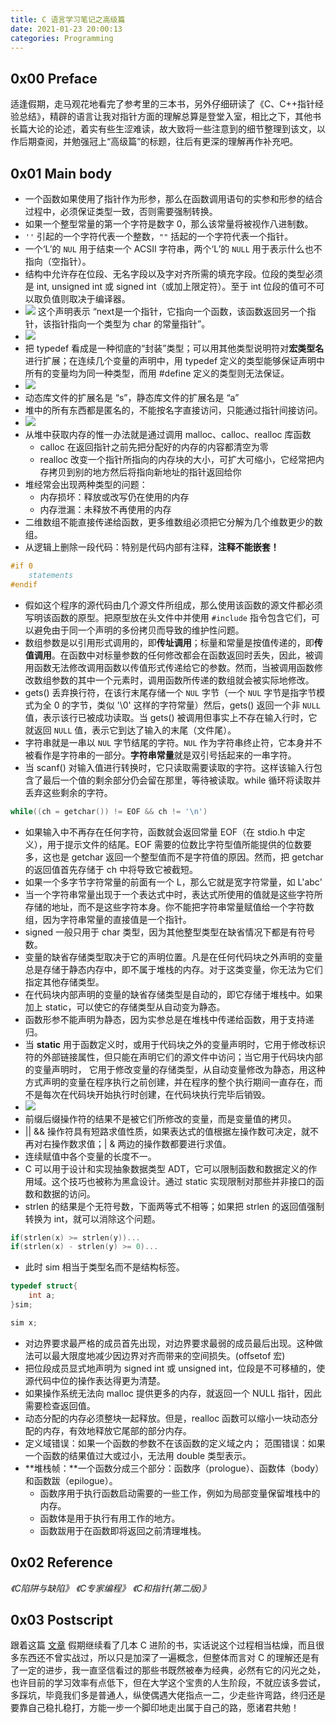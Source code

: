 ```yaml
---
title: C 语言学习笔记之高级篇
date: 2021-01-23 20:00:13
categories: Programming
---
```

## 0x00 Preface
适逢假期，走马观花地看完了参考里的三本书，另外仔细研读了《C、C++指针经验总结》，精辟的语言让我对指针方面的理解总算是登堂入室，相比之下，其他书长篇大论的论述，着实有些生涩难读，故大致将一些注意到的细节整理到该文，以作后期查阅，并勉强冠上“高级篇”的标题，往后有更深的理解再作补充吧。

## 0x01 Main body
- 一个函数如果使用了指针作为形参，那么在函数调用语句的实参和形参的结合过程中，必须保证类型一致，否则需要强制转换。
- 如果一个整型常量的第一个字符是数字 0，那么该常量将被视作八进制数。
- `''` 引起的一个字符代表一个整数，`""` 括起的一个字符代表一个指针。
- 一个‘L’的 `NUL` 用于结束一个 ACSII 字符串，两个‘L’的 `NULL` 用于表示什么也不指向（空指针）。
- 结构中允许存在位段、无名字段以及字对齐所需的填充字段。位段的类型必须是 int, unsigned int 或 signed int（或加上限定符）。至于 int 位段的值可不可以取负值则取决于编译器。
- ![](/images/C_declare_priority.png)
这个声明表示 “next是一个指针，它指向一个函数，该函数返回另一个指针，该指针指向一个类型为 char 的常量指针”。
- ![](/images/C_declare_priority2.png)
- 把 typedef 看成是一种彻底的“封装”类型；可以用其他类型说明符对**宏类型名**进行扩展；在连续几个变量的声明中，用 typedef 定义的类型能够保证声明中所有的变量均为同一种类型，而用 #define 定义的类型则无法保证。
- ![](/images/typedef.png)
- 动态库文件的扩展名是 “s”，静态库文件的扩展名是 “a”
- 堆中的所有东西都是匿名的，不能按名字直接访问，只能通过指针间接访问。
- ![](/images/heap_location.png)
- 从堆中获取内存的惟一办法就是通过调用 malloc、calloc、realloc 库函数
  - calloc 在返回指针之前先把分配好的内存的内容都清空为零
  - realloc 改变一个指针所指向的内存块的大小，可扩大可缩小，它经常把内存拷贝到别的地方然后将指向新地址的指针返回给你
- 堆经常会出现两种类型的问题：
  - 内存损坏：释放或改写仍在使用的内存
  - 内存泄漏：未释放不再使用的内存
- 二维数组不能直接传递给函数，更多维数组必须把它分解为几个维数更少的数组。
- 从逻辑上删除一段代码：特别是代码内部有注释，**注释不能嵌套！**
```C
#if 0
	statements
#endif
```
- 假如这个程序的源代码由几个源文件所组成，那么使用该函数的源文件都必须写明该函数的原型。把原型放在头文件中并使用 `#include` 指令包含它们，可以避免由于同一个声明的多份拷贝而导致的维护性问题。
- 数组参数是以引用形式调用的，即**传址调用**；标量和常量是按值传递的，即**传值调用**。在函数中对标量参数的任何修改都会在函数返回时丢失，因此，被调用函数无法修改调用函数以传值形式传递给它的参数。然而，当被调用函数修改数组参数的其中一个元素时，调用函数所传递的数组就会被实际地修改。
- gets() 丢弃换行符，在该行末尾存储一个 `NUL` 字节（一个 `NUL` 字节是指字节模式为全 0 的字节，类似 '\0' 这样的字符常量）然后，gets() 返回一个非 `NULL` 值，表示该行已被成功读取。当 gets() 被调用但事实上不存在输入行时，它就返回 `NULL` 值，表示它到达了输入的末尾（文件尾）。
- 字符串就是一串以 `NUL` 字节结尾的字符。`NUL` 作为字符串终止符，它本身并不被看作是字符串的一部分。**字符串常量**就是双引号括起来的一串字符。
- 当 scanf() 对输入值进行转换时，它只读取需要读取的字符。这样该输入行包含了最后一个值的剩余部分仍会留在那里，等待被读取。while 循环将读取并丢弃这些剩余的字符。
```C
while((ch = getchar()) != EOF && ch != '\n')
```
- 如果输入中不再存在任何字符，函数就会返回常量 EOF（在 stdio.h 中定义），用于提示文件的结尾。EOF 需要的位数比字符型值所能提供的位数要多，这也是 getchar 返回一个整型值而不是字符值的原因。然而，把 getchar 的返回值首先存储于 ch 中将导致它被截短。
- 如果一个多字节字符常量的前面有一个 L，那么它就是宽字符常量，如 L'abc'
- 当一个字符串常量出现于一个表达式中时，表达式所使用的值就是这些字符所存储的地址，而不是这些字符本身。你不能把字符串常量赋值给一个字符数组，因为字符串常量的直接值是一个指针。
- signed 一般只用于 char 类型，因为其他整型类型在缺省情况下都是有符号数。
- 变量的缺省存储类型取决于它的声明位置。凡是在任何代码块之外声明的变量总是存储于静态内存中，即不属于堆栈的内存。对于这类变量，你无法为它们指定其他存储类型。
- 在代码块内部声明的变量的缺省存储类型是自动的，即它存储于堆栈中。如果加上 static，可以使它的存储类型从自动变为静态。
- 函数形参不能声明为静态，因为实参总是在堆栈中传递给函数，用于支持递归。
- 当 **static** 用于函数定义时，或用于代码块之外的变量声明时，它用于修改标识符的外部链接属性，但只能在声明它们的源文件中访问；当它用于代码块内部的变量声明时， 它用于修改变量的存储类型，从自动变量修改为静态，用这种方式声明的变量在程序执行之前创建，并在程序的整个执行期间一直存在，而不是每次在代码块开始执行时创建，在代码块执行完毕后销毁。
- ![](/images/scope_link_storage.png)
- 前缀后缀操作符的结果不是被它们所修改的变量，而是变量值的拷贝。
- || && 操作符具有短路求值性质，如果表达式的值根据左操作数可决定，就不再对右操作数求值；| & 两边的操作数都要进行求值。
- 连续赋值中各个变量的长度不一。
- C 可以用于设计和实现抽象数据类型 ADT，它可以限制函数和数据定义的作用域。这个技巧也被称为黑盒设计。通过 static 实现限制对那些并非接口的函数和数据的访问。
- strlen 的结果是个无符号数，下面两等式不相等；如果把 strlen 的返回值强制转换为 int，就可以消除这个问题。
```C
if(strlen(x) >= strlen(y))...
if(strlen(x) - strlen(y) >= 0)...
```
- 此时 sim 相当于类型名而不是结构标签。
```C
typedef struct{
	int a;
}sim;

sim x;
```
- 对边界要求最严格的成员首先出现，对边界要求最弱的成员最后出现。这种做法可以最大限度地减少因边界对齐而带来的空间损失。(offsetof 宏)
- 把位段成员显式地声明为 signed int 或 unsigned int，位段是不可移植的，使源代码中位的操作表达得更为清楚。
- 如果操作系统无法向 malloc 提供更多的内存，就返回一个 NULL 指针，因此需要检查返回值。
- 动态分配的内存必须整块一起释放。但是，realloc 函数可以缩小一块动态分配的内存，有效地释放它尾部的部分内存。
- 定义域错误：如果一个函数的参数不在该函数的定义域之内；
范围错误：如果一个函数的结果值过大或过小，无法用 double 类型表示。
- **堆栈帧：**一个函数分成三个部分：函数序（prologue）、函数体（body）和函数跋（epilogue）。
  - 函数序用于执行函数启动需要的一些工作，例如为局部变量保留堆栈中的内存。
  - 函数体是用于执行有用工作的地方。
  - 函数跋用于在函数即将返回之前清理堆栈。

## 0x02 Reference
*《C陷阱与缺陷》*
*《C专家编程》*
*《C和指针(第二版)》*

## 0x03 Postscript
跟着这篇 [文章](https://my.oschina.net/hansonwang99/blog/3179338) 假期继续看了几本 C 进阶的书，实话说这个过程相当枯燥，而且很多东西还不曾实战过，所以只是加深了一遍概念，但整体而言对 C 的理解还是有了一定的进步，我一直坚信看过的那些书既然被奉为经典，必然有它的闪光之处，也许目前的学习效率有点低下，但在大学这个宝贵的人生阶段，不就应该多尝试，多踩坑，毕竟我们多是普通人，纵使偶遇大佬指点一二，少走些许弯路，终归还是要靠自己稳扎稳打，方能一步一个脚印地走出属于自己的路，愿诸君共勉！